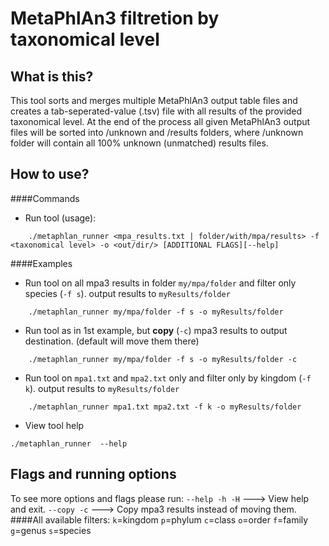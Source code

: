 MetaPhlAn3 filtretion by taxonomical level
==========================================
What is this?
-------------
This tool sorts and merges multiple MetaPhlAn3 output table files and creates a tab-seperated-value (.tsv) file with all results of the provided taxonomical level.
At the end of the process all given MetaPhlAn3 output files will be sorted into /unknown and /results folders, where /unknown folder will contain all 100% unknown (unmatched) results files.

How to use?
-----------
####Commands
* Run tool (usage):
```
    ./metaphlan_runner <mpa_results.txt | folder/with/mpa/results> -f <taxonomical level> -o <out/dir/> [ADDITIONAL FLAGS][--help]
```
####Examples
* Run tool on all mpa3 results in folder `my/mpa/folder` and filter only species (`-f s`). output results to `myResults/folder`
```
    ./metaphlan_runner my/mpa/folder -f s -o myResults/folder
```
* Run tool as in 1st example, but __copy__ (`-c`) mpa3 results to output destination. (default will move them there)
```
    ./metaphlan_runner my/mpa/folder -f s -o myResults/folder -c
```
* Run tool on `mpa1.txt` and `mpa2.txt` only and filter only by kingdom (`-f k`). output results to `myResults/folder`
```
    ./metaphlan_runner mpa1.txt mpa2.txt -f k -o myResults/folder
```
* View tool help
```
./metaphlan_runner  --help
```

Flags and running options
-------------------------
To see more options and flags please run:
`--help -h -H`  ---> View help and exit.
`--copy -c`     ---> Copy mpa3 results instead of moving them.
<br>
####All available filters:
`k`=kingdom
`p`=phylum
`c`=class
`o`=order
`f`=family
`g`=genus
`s`=species
